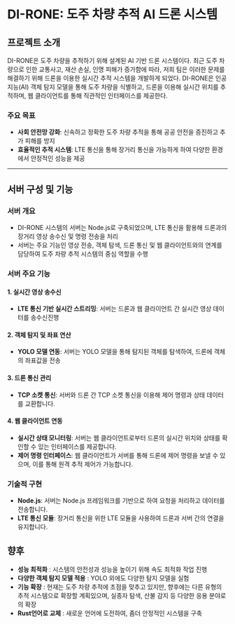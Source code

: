 # DI-RONE: 도주 차량 추적 AI 드론 시스템

## 프로젝트 소개

DI-RONE은 도주 차량을 추적하기 위해 설계된 AI 기반 드론 시스템이다.
최근 도주 차량으로 인한 교통사고, 재산 손실, 인명 피해가 증가함에 따라, 저희 팀은 이러한 문제를 해결하기 위해 드론을 이용한 실시간 추적 시스템을 개발하게 되었다.
DI-RONE은 인공지능(AI) 객체 탐지 모델을 통해 도주 차량을 식별하고, 드론을 이용해 실시간 위치를 추적하며, 웹 클라이언트를 통해 직관적인 인터페이스를 제공한다.

### 주요 목표
- **사회 안전망 강화**: 신속하고 정확한 도주 차량 추적을 통해 공공 안전을 증진하고 추가 피해를 방지
- **효율적인 추적 시스템**: LTE 통신을 통해 장거리 통신을 가능하게 하여 다양한 환경에서 안정적인 성능을 제공

---

## 서버 구성 및 기능

### 서버 개요
* DI-RONE 시스템의 서버는 Node.js로 구축되었으며, LTE 통신을 활용해 드론과의 장거리 영상 송수신 및 명령 전송을 처리
* 서버는 주요 기능인 영상 전송, 객체 탐색, 드론 통신 및 웹 클라이언트와의 연계를 담당하여 도주 차량 추적 시스템의 중심 역할을 수행

### 서버 주요 기능

#### 1. 실시간 영상 송수신
- **LTE 통신 기반 실시간 스트리밍**: 서버는 드론과 웹 클라이언트 간 실시간 영상 데이터를 송수신진행

#### 2. 객체 탐지 및 좌표 연산
- **YOLO 모델 연동**: 서버는 YOLO 모델을 통해 탐지된 객체를 탐색하여, 드론에 객체의 좌표값을 전송

#### 3. 드론 통신 관리
- **TCP 소켓 통신**: 서버와 드론 간 TCP 소켓 통신을 이용해 제어 명령과 상태 데이터를 교환합니다.

#### 4. 웹 클라이언트 연동
- **실시간 상태 모니터링**: 서버는 웹 클라이언트로부터 드론의 실시간 위치와 상태를 확인할 수 있는 인터페이스를 제공합니다.
- **제어 명령 인터페이스**: 웹 클라이언트가 서버를 통해 드론에 제어 명령을 보낼 수 있으며, 이를 통해 원격 추적 제어가 가능합니다.

### 기술적 구현

- **Node.js**: 서버는 Node.js 프레임워크를 기반으로 하여 요청을 처리하고 데이터를 전송합니다.
- **LTE 통신 모듈**: 장거리 통신을 위한 LTE 모듈을 사용하여 드론과 서버 간의 연결을 유지합니다.

## 향후 
- **성능 최적화** : 시스템의 안전성과 성능을 높이기 위해 속도 최적화 작업 진행
- **다양한 객체 탐지 모델 적용** : YOLO 외에도 다양한 탐지 모델을 실험
- **기능 확장** : 현재는 도주 차량 추적에 초점을 맞추고 있지만, 향후에는 다른 유형의 추적 시스템으로 확장할 계획있으며, 실종자 탐색, 산불 감지 등 다양한 응용 분야로의 확장
- **Rust언어로 교체** : 새로운 언어에 도전하여, 좀더 안정적인 시스템을 구축
